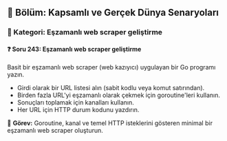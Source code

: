 ## 📘 Bölüm: Kapsamlı ve Gerçek Dünya Senaryoları  
### 🔹 Kategori: Eşzamanlı web scraper geliştirme  
#### ❓ Soru 243: Eşzamanlı web scraper geliştirme

Basit bir eşzamanlı web scraper (web kazıyıcı) uygulayan bir Go programı yazın.

- Girdi olarak bir URL listesi alın (sabit kodlu veya komut satırından).
- Birden fazla URL'yi eşzamanlı olarak çekmek için goroutine'leri kullanın.
- Sonuçları toplamak için kanalları kullanın.
- Her URL için HTTP durum kodunu yazdırın.

🔧 **Görev:** Goroutine, kanal ve temel HTTP isteklerini gösteren minimal bir eşzamanlı web scraper oluşturun.
